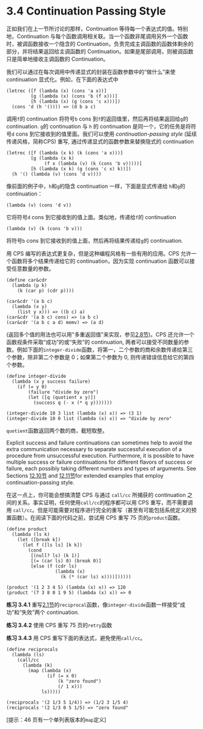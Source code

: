 # 3.4 Continuation Passing Style

正如我们在上一节所讨论的那样，Continuation 等待每一个表达式的值。特别地，Continuation 与每个函数调用相关联。当一个函数非尾调用另外一个函数时，被调函数接收一个隐含的 Continuation，负责完成主调函数的函数体剩余的部分，并将结果返回给主调函数的 Continuation。如果是尾部调用，则被调函数只是简单地接收主调函数的 Continuation。

我们可以通过在每次调用中传递显式的封装在函数参数中的“做什么”来使 continuation 显式化。例如，在下面的表达式中


    (letrec ([f (lambda (x) (cons 'a x))]
             [g (lambda (x) (cons 'b (f x)))]
             [h (lambda (x) (g (cons 'c x)))])
      (cons 'd (h '()))) => (d b a c)


调用`f`的 continuation 将符号`b` cons 到`f`的返回值里，然后再将结果返回给`g`的 continuation. `g`的 continuation 与 `h` 的 continuation 是同一个，它的任务是将符号`d` cons 到它接收到的值里面。我们可以使用 *continuation-passing style* (延续传递风格，简称CPS) 重写, 通过传递显式的函数参数来替换隐式的 continuation

    (letrec ([f (lambda (x k) (k (cons 'a x)))]
             [g (lambda (x k)
                  (f x (lambda (v) (k (cons 'b v)))))]
             [h (lambda (x k) (g (cons 'c x) k))])
      (h '() (lambda (v) (cons 'd v))))
      
像前面的例子中，`h`和`g`的隐含 continuation 一样，下面是显式传递给 `h`和`g`的 continuation：

    (lambda (v) (cons 'd v))
    
它将符号`d` cons 到它接收到的值上面。类似地，传递给`f`的 continuation

    (lambda (v) (k (cons 'b v)))
    
将符号`b` cons 到它接收到的值上面，然后再将结果传递给`g`的 continuation.

用 CPS 编写的表达式更复杂，但是这种编程风格有一些有用的应用。CPS 允许一个函数将多个结果传递给它的 continuation，因为实现 continuation 函数可以接受任意数量的参数。

    (define car&cdr
      (lambda (p k)
        (k (car p) (cdr p))))
        
    (car&cdr '(a b c)
      (lambda (x y)
        (list y x))) => ((b c) a)
    (car&cdr '(a b c) cons) => (a b c)
    (car&cdr '(a b c a d) memv) => (a d)
    
(返回多个值的用法也可以用"多重返回值"来实现，参见[2.8节](../chapter02/2-8.md))。CPS 还允许一个函数视条件采取“成功”的或“失败”的 continuation, 两者可以接受不同数量的参数。例如下面的`integer-divide`函数，将第一，二个参数的商和余数传递给第三个参数，除非第二个参数是 0；如果第二个参数为 0, 则传递错误信息给它的第四个参数。

    (define integer-divide
      (lambda (x y success failure)
        (if (= y 0)
            (failure "divide by zero")
            (let ([q (quotient x y)])
              (success q (- x (* q y)))))))
              
    (integer-divide 10 3 list (lambda (x) x)) => (3 1)
    (integer-divide 10 0 list (lambda (x) x)) => "divide by zero"
    
`quotient`函数返回两个数的商，截短取整。

Explicit success and failure continuations can sometimes help to avoid the extra communication necessary to separate successful execution of a procedure from unsuccessful execution. Furthermore, it is possible to have multiple success or failure continuations for different flavors of success or failure, each possibly taking different numbers and types of arguments. See Sections [12.10节](../chapter12/12-10.md) and [12.11节](../chapter12/12-11.md)for extended examples that employ continuation-passing style. 

在这一点上，你可能会想搞清楚 CPS 与通过 `call/cc` 所捕获的 continuation 之间的关系。事实证明，任何使用`call/cc`的程序都可以用 CPS 重写，而不需要调用 `call/cc`。但是可能需要对程序进行完全的重写（甚至有可能包括系统定义的预置函数）。在阅读下面的代码之前，尝试用 CPS 重写 75 页的`product`函数。

    (define product
      (lambda (ls k)
        (let ([break k])
          (let f ([ls ls] [k k])
            (cond
             [(null? ls) (k 1)]
             [(= (car ls) 0) (break 0)]
             [else (f (cdr ls)
                      (lambda (x)
                        (k (* (car ls) x))))])))))

    (product '(1 2 3 4 5) (lambda (x) x)) => 120
    (product '(7 3 8 0 1 9 5) (lambda (x) x)) => 0

    
**练习 3.4.1**
重写[2.1节](..chapter02/2-1.md)的`reciprocal`函数，像`integer-divide`函数一样接受“成功”和“失败”两个 continuation.

**练习 3.4.2**
使用 CPS 重写 75 页的`retry`函数

**练习 3.4.3**
用 CPS 重写下面的表达式，避免使用`call/cc`。

    (define reciprocals
      (lambda (ls)
        (call/cc
          (lambda (k)
            (map (lambda (x)
                   (if (= x 0)
                       (k "zero found")
                       (/ 1 x)))
                 ls)))))
               
    (reciprocals '(2 1/3 5 1/4)) => (1/2 3 1/5 4)
    (reciprocals '(2 1/3 0 5 1/5) => "zero found"
    
[提示：46 页有一个单列表版本的`map`定义]


                      